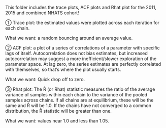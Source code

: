 This folder includes the trace plots, ACF plots and Rhat plot for the 2011, 2015 and combined NHATS cohort!

① Trace plot: the estimated values were plotted across each iteration for each chain. 
  
  What we want: a random bouncing around an average value.

② ACF plot: a plot of a series of correlations of a parameter with specific lags of itself. Autocorrelation does not bias estimates, but increased autocorrelation may suggest a more inefficient/slower exploration of the parameter space. At lag zero, the series estimates are perfectly correlated with themselves, so that’s where the plot usually starts. 
  
  What we want: Quick drop off to zero. 

③ Rhat plot: The R̂ (or Rhat) statistic measures the ratio of the average variance of samples within each chain to the variance of the pooled samples across chains. If all chains are at equilibrium, these will be the same and R̂ will be 1.0. If the chains have not converged to a common distribution, the R̂ statistic will be greater than one. 
  
  What we want: values near 1.0 and less than 1.05. 
